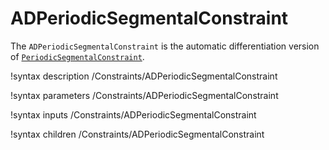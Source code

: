 # ADPeriodicSegmentalConstraint

The `ADPeriodicSegmentalConstraint` is the automatic differentiation version of [`PeriodicSegmentalConstraint`](PeriodicSegmentalConstraint.md).

!syntax description /Constraints/ADPeriodicSegmentalConstraint

!syntax parameters /Constraints/ADPeriodicSegmentalConstraint

!syntax inputs /Constraints/ADPeriodicSegmentalConstraint

!syntax children /Constraints/ADPeriodicSegmentalConstraint
